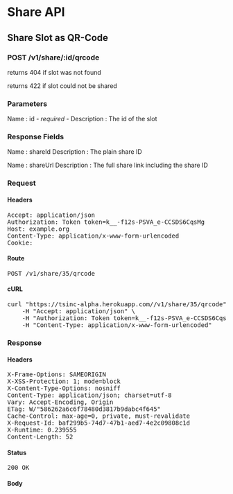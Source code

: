 # Share API

## Share Slot as QR-Code

### POST /v1/share/:id/qrcode

returns 404 if slot was not found

returns 422 if slot could not be shared



### Parameters

Name : id *- required -*
Description : The id of the slot


### Response Fields

Name : shareId
Description : The plain share ID

Name : shareUrl
Description : The full share link including the share ID

### Request

#### Headers

<pre>Accept: application/json
Authorization: Token token=k__-f12s-PSVA_e-CCSDS6CqsMg
Host: example.org
Content-Type: application/x-www-form-urlencoded
Cookie: </pre>

#### Route

<pre>POST /v1/share/35/qrcode</pre>

#### cURL

<pre class="request">curl &quot;https://tsinc-alpha.herokuapp.com//v1/share/35/qrcode&quot; -d &#39;&#39; -X POST \
	-H &quot;Accept: application/json&quot; \
	-H &quot;Authorization: Token token=k__-f12s-PSVA_e-CCSDS6CqsMg&quot; \
	-H &quot;Content-Type: application/x-www-form-urlencoded&quot;</pre>

### Response

#### Headers

<pre>X-Frame-Options: SAMEORIGIN
X-XSS-Protection: 1; mode=block
X-Content-Type-Options: nosniff
Content-Type: application/json; charset=utf-8
Vary: Accept-Encoding, Origin
ETag: W/&quot;586262a6c6f78480d3817b9dabc4f645&quot;
Cache-Control: max-age=0, private, must-revalidate
X-Request-Id: baf299b5-74d7-47b1-aed7-4e2c09808c1d
X-Runtime: 0.239555
Content-Length: 52</pre>

#### Status

<pre>200 OK</pre>

#### Body

```javascript

```
